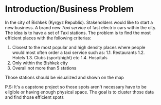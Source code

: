 # Introduction/Business Problem
In the city of Bishkek (Kyrgyz Republic). Stakeholders would like to start a new business. 
A brand new *Taxi service* of fast electric cars within the city. The idea is to have a set of Taxi stations.
The problem is to find the most efficient places with the following criterias:

1. Closest to the most popular and high density places where people would most often order a taxi service such as:
  1.1. Restaurants
  1.2. Hotels
  1.3. Clubs (sport/night) etc
  1.4. Hospitals
2. Only within the Bishkek city
3. Overall not more than 5 stations

Those stations should be visualized and shown on the map

P.S: It's a capstone project so those spots aren't necessary have to be eligible or having enough physical space.
The goal is to cluster those data and find those efficient spots
